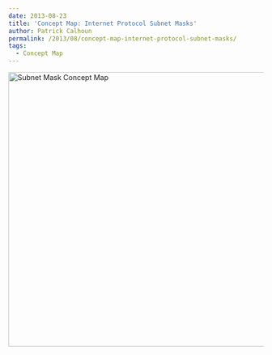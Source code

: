 ```yaml
---
date: 2013-08-23
title: 'Concept Map: Internet Protocol Subnet Masks'
author: Patrick Calhoun
permalink: /2013/08/concept-map-internet-protocol-subnet-masks/
tags:
  - Concept Map
---
```

[<img class="alignnone size-full wp-image-4098" alt="Subnet Mask Concept Map" src="http://teaching.software-carpentry.org/wp-content/uploads/2013/08/Subnet-Mask-Concept-Map.png" width="807" height="543" />][1]

 [1]: http://teaching.software-carpentry.org/wp-content/uploads/2013/08/Subnet-Mask-Concept-Map.png

